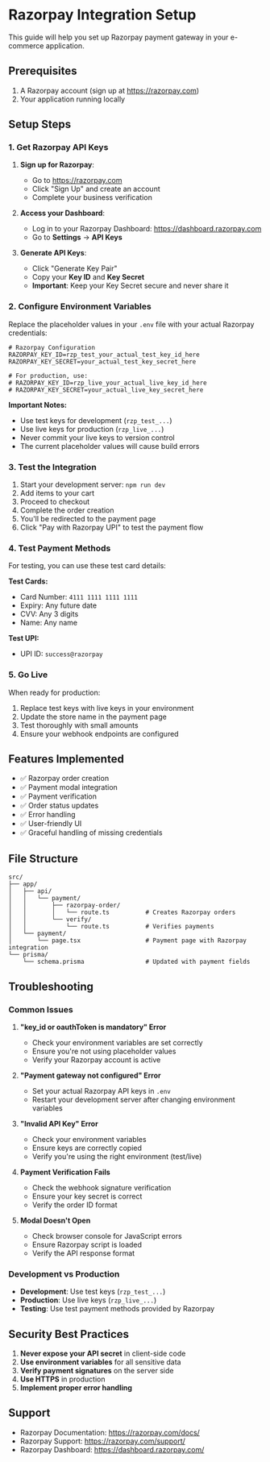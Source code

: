 # Razorpay Integration Setup

This guide will help you set up Razorpay payment gateway in your e-commerce application.

## Prerequisites

1. A Razorpay account (sign up at https://razorpay.com)
2. Your application running locally

## Setup Steps

### 1. Get Razorpay API Keys

1. **Sign up for Razorpay**:
   - Go to https://razorpay.com
   - Click "Sign Up" and create an account
   - Complete your business verification

2. **Access your Dashboard**:
   - Log in to your Razorpay Dashboard: https://dashboard.razorpay.com
   - Go to **Settings** → **API Keys**

3. **Generate API Keys**:
   - Click "Generate Key Pair"
   - Copy your **Key ID** and **Key Secret**
   - **Important**: Keep your Key Secret secure and never share it

### 2. Configure Environment Variables

Replace the placeholder values in your `.env` file with your actual Razorpay credentials:

```env
# Razorpay Configuration
RAZORPAY_KEY_ID=rzp_test_your_actual_test_key_id_here
RAZORPAY_KEY_SECRET=your_actual_test_key_secret_here

# For production, use:
# RAZORPAY_KEY_ID=rzp_live_your_actual_live_key_id_here
# RAZORPAY_KEY_SECRET=your_actual_live_key_secret_here
```

**Important Notes:**
- Use test keys for development (`rzp_test_...`)
- Use live keys for production (`rzp_live_...`)
- Never commit your live keys to version control
- The current placeholder values will cause build errors

### 3. Test the Integration

1. Start your development server: `npm run dev`
2. Add items to your cart
3. Proceed to checkout
4. Complete the order creation
5. You'll be redirected to the payment page
6. Click "Pay with Razorpay UPI" to test the payment flow

### 4. Test Payment Methods

For testing, you can use these test card details:

**Test Cards:**
- Card Number: `4111 1111 1111 1111`
- Expiry: Any future date
- CVV: Any 3 digits
- Name: Any name

**Test UPI:**
- UPI ID: `success@razorpay`

### 5. Go Live

When ready for production:

1. Replace test keys with live keys in your environment
2. Update the store name in the payment page
3. Test thoroughly with small amounts
4. Ensure your webhook endpoints are configured

## Features Implemented

- ✅ Razorpay order creation
- ✅ Payment modal integration
- ✅ Payment verification
- ✅ Order status updates
- ✅ Error handling
- ✅ User-friendly UI
- ✅ Graceful handling of missing credentials

## File Structure

```
src/
├── app/
│   ├── api/
│   │   └── payment/
│   │       ├── razorpay-order/
│   │       │   └── route.ts          # Creates Razorpay orders
│   │       └── verify/
│   │           └── route.ts          # Verifies payments
│   └── payment/
│       └── page.tsx                  # Payment page with Razorpay integration
└── prisma/
    └── schema.prisma                 # Updated with payment fields
```

## Troubleshooting

### Common Issues

1. **"key_id or oauthToken is mandatory" Error**
   - Check your environment variables are set correctly
   - Ensure you're not using placeholder values
   - Verify your Razorpay account is active

2. **"Payment gateway not configured" Error**
   - Set your actual Razorpay API keys in `.env`
   - Restart your development server after changing environment variables

3. **"Invalid API Key" Error**
   - Check your environment variables
   - Ensure keys are correctly copied
   - Verify you're using the right environment (test/live)

4. **Payment Verification Fails**
   - Check the webhook signature verification
   - Ensure your key secret is correct
   - Verify the order ID format

5. **Modal Doesn't Open**
   - Check browser console for JavaScript errors
   - Ensure Razorpay script is loaded
   - Verify the API response format

### Development vs Production

- **Development**: Use test keys (`rzp_test_...`)
- **Production**: Use live keys (`rzp_live_...`)
- **Testing**: Use test payment methods provided by Razorpay

## Security Best Practices

1. **Never expose your API secret** in client-side code
2. **Use environment variables** for all sensitive data
3. **Verify payment signatures** on the server side
4. **Use HTTPS** in production
5. **Implement proper error handling**

## Support

- Razorpay Documentation: https://razorpay.com/docs/
- Razorpay Support: https://razorpay.com/support/
- Razorpay Dashboard: https://dashboard.razorpay.com/ 